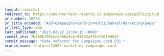 ```yaml
---
layout: redirect
redirect_to: https://a8c-woo-test-reports.s3.amazonaws.com/public/pr/36735/e2e/index.html
pr_number: 36735
pr_title_encoded: "Add+Campaigns+card+in+Multichannel+Marketing+page"
pr_test_type: e2e
last_published: "2023-02-02 11:04:15 +0000"
commit_sha: 7b068bf908cce666a9abc91983a9765130fe9842
commit_message: "Code refactor for Campaigns card CSS."
branch_name: feature/34905-marketing-campaigns-card
---
```

